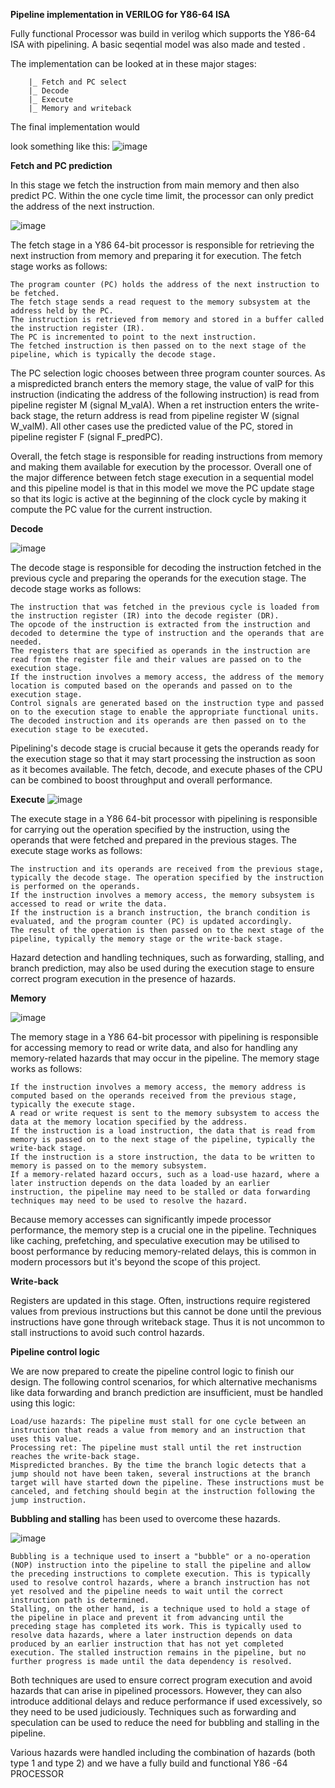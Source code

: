 **Pipeline implementation in  VERILOG for Y86-64 ISA**

Fully functional Processor was build in verilog which supports the Y86-64 ISA with pipelining. A basic seqential model was also made and tested .


The implementation can be looked at in these major stages:

        |_ Fetch and PC select
        |_ Decode
        |_ Execute
        |_ Memory and writeback

The final implementation would 

look something like this:
![image](https://github.com/AniruthSuresh/Y-86-64-bit-Processor/assets/137063103/b703c7dd-77ed-44e8-96f3-81abf77cb39d)

**Fetch and PC prediction**

In this stage we fetch the instruction from main memory and then also predict PC. Within the one cycle time limit, the processor can only predict the address of the next instruction.


![image](https://github.com/AniruthSuresh/Y-86-64-bit-Processor/assets/137063103/5b1388e7-efb8-4bfb-b98a-653ad4d37651)


The fetch stage in a Y86 64-bit processor is responsible for retrieving the next instruction from memory and preparing it for execution. The fetch stage works as follows:

    The program counter (PC) holds the address of the next instruction to be fetched.
    The fetch stage sends a read request to the memory subsystem at the address held by the PC.
    The instruction is retrieved from memory and stored in a buffer called the instruction register (IR).
    The PC is incremented to point to the next instruction.
    The fetched instruction is then passed on to the next stage of the pipeline, which is typically the decode stage.

The PC selection logic chooses between three program counter sources. As a mispredicted branch enters the memory stage, the value of valP for this instruction (indicating the address of the following instruction) is read from pipeline register M (signal M_valA). When a ret instruction enters the write-back stage, the return address is read from pipeline register W (signal W_valM). All other cases use the predicted value of the PC, stored in pipeline register F (signal F_predPC).

Overall, the fetch stage is responsible for reading instructions from memory and making them available for execution by the processor. Overall one of the major difference between fetch stage execution in a sequential model and this pipeline model is that in this model we move the PC update stage so that its logic is active at the beginning of the clock cycle by making it compute the PC value for the current instruction.

**Decode**


![image](https://github.com/AniruthSuresh/Y-86-64-bit-Processor/assets/137063103/a14e73ed-c065-4a10-973b-281371bd437c)

The decode stage is responsible for decoding the instruction fetched in the previous cycle and preparing the operands for the execution stage. The decode stage works as follows:

    The instruction that was fetched in the previous cycle is loaded from the instruction register (IR) into the decode register (DR).
    The opcode of the instruction is extracted from the instruction and decoded to determine the type of instruction and the operands that are needed.
    The registers that are specified as operands in the instruction are read from the register file and their values are passed on to the execution stage.
    If the instruction involves a memory access, the address of the memory location is computed based on the operands and passed on to the execution stage.
    Control signals are generated based on the instruction type and passed on to the execution stage to enable the appropriate functional units.
    The decoded instruction and its operands are then passed on to the execution stage to be executed.

Pipelining's decode stage is crucial because it gets the operands ready for the execution stage so that it may start processing the instruction as soon as it becomes available. The fetch, decode, and execute phases of the CPU can be combined to boost throughput and overall performance.

**Execute**
![image](https://github.com/AniruthSuresh/Y-86-64-bit-Processor/assets/137063103/5bcf83ba-f25c-463a-8921-7fbc24688c25)

The execute stage in a Y86 64-bit processor with pipelining is responsible for carrying out the operation specified by the instruction, using the operands that were fetched and prepared in the previous stages. The execute stage works as follows:

    The instruction and its operands are received from the previous stage, typically the decode stage. The operation specified by the instruction is performed on the operands.
    If the instruction involves a memory access, the memory subsystem is accessed to read or write the data.
    If the instruction is a branch instruction, the branch condition is evaluated, and the program counter (PC) is updated accordingly.
    The result of the operation is then passed on to the next stage of the pipeline, typically the memory stage or the write-back stage.

Hazard detection and handling techniques, such as forwarding, stalling, and branch prediction, may also be used during the execution stage to ensure correct program execution in the presence of hazards.

**Memory**

![image](https://github.com/AniruthSuresh/Y-86-64-bit-Processor/assets/137063103/5379479c-3ae6-4eaf-8d97-600a55f2a99a)

The memory stage in a Y86 64-bit processor with pipelining is responsible for accessing memory to read or write data, and also for handling any memory-related hazards that may occur in the pipeline. The memory stage works as follows:

    If the instruction involves a memory access, the memory address is computed based on the operands received from the previous stage, typically the execute stage.
    A read or write request is sent to the memory subsystem to access the data at the memory location specified by the address.
    If the instruction is a load instruction, the data that is read from memory is passed on to the next stage of the pipeline, typically the write-back stage.
    If the instruction is a store instruction, the data to be written to memory is passed on to the memory subsystem.
    If a memory-related hazard occurs, such as a load-use hazard, where a later instruction depends on the data loaded by an earlier instruction, the pipeline may need to be stalled or data forwarding techniques may need to be used to resolve the hazard.

Because memory accesses can significantly impede processor performance, the memory step is a crucial one in the pipeline. Techniques like caching, prefetching, and speculative execution may be utilised to boost performance by reducing memory-related delays, this is common in modern processors but it's beyond the scope of this project.

**Write-back**

Registers are updated in this stage. Often, instructions require registered values from previous instructions but this cannot be done until the previous instructions have gone through writeback stage. Thus it is not uncommon to stall instructions to avoid such control hazards.

**Pipeline control logic**

We are now prepared to create the pipeline control logic to finish our design. The following control scenarios, for which alternative mechanisms like data forwarding and branch prediction are insufficient, must be handled using this logic:

    Load/use hazards: The pipeline must stall for one cycle between an instruction that reads a value from memory and an instruction that uses this value.
    Processing ret: The pipeline must stall until the ret instruction reaches the write-back stage.
    Mispredicted branches. By the time the branch logic detects that a jump should not have been taken, several instructions at the branch target will have started down the pipeline. These instructions must be canceled, and fetching should begin at the instruction following the jump instruction.

**Bubbling and stalling** has been used to overcome these hazards.


![image](https://github.com/AniruthSuresh/Y-86-64-bit-Processor/assets/137063103/d2b3c8bb-9144-4de6-8916-d4e5131ec4e1)

    Bubbling is a technique used to insert a "bubble" or a no-operation (NOP) instruction into the pipeline to stall the pipeline and allow the preceding instructions to complete execution. This is typically used to resolve control hazards, where a branch instruction has not yet resolved and the pipeline needs to wait until the correct instruction path is determined.
    Stalling, on the other hand, is a technique used to hold a stage of the pipeline in place and prevent it from advancing until the preceding stage has completed its work. This is typically used to resolve data hazards, where a later instruction depends on data produced by an earlier instruction that has not yet completed execution. The stalled instruction remains in the pipeline, but no further progress is made until the data dependency is resolved.

Both techniques are used to ensure correct program execution and avoid hazards that can arise in pipelined processors. However, they can also introduce additional delays and reduce performance if used excessively, so they need to be used judiciously. Techniques such as forwarding and speculation can be used to reduce the need for bubbling and stalling in the pipeline.

Various hazards were handled including the combination of hazards (both type 1 and type 2) and we have a fully build and functional Y86 -64 PROCESSOR
